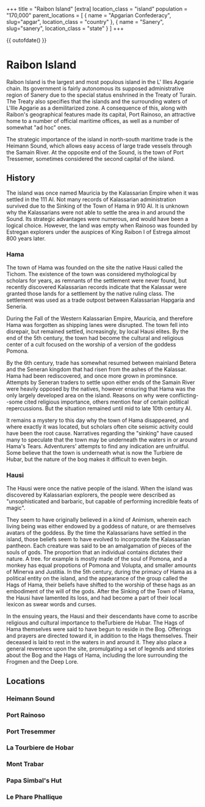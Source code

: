 +++
title = "Raibon Island"
[extra]
location_class = "island"
population = "170,000"
parent_locations = [
  { name = "Apgarian Confederacy", slug="apgar", location_class = "country" },
  { name = "Sanery", slug="sanery", location_class = "state" }
]
+++

{{ outofdate() }}

# Raibon Island


Raibon Island is the largest and most populous island in the L' Illes Apgarie chain. Its government is fairly autonomous its supposed administrative region of Sanery due to the special status enshrined in the Treaty of Turain. The Treaty also specifies that the islands and the surrounding waters of L'Ille Apgarie as a demilitarized zone. A consequence of this, along with Raibon's geographical features made its capital, Port Rainoso, an attractive home to a number of official maritime offices, as well as a number of somewhat "ad hoc" ones.

The strategic importance of the island in north-south maritime trade is the Heimann Sound, which allows easy access of large trade vessels through the Samain River. At the opposite end of the Sound, is the town of Port Tressemer, sometimes considered the second capital of the island.

## History

The island was once named Mauricia by the Kalassarian Empire when it was settled in the 111 AI. Not many records of Kalassarian administration survived due to the Sinking of the Town of Hama in 910 AI. It is unknown why the Kalassarians were not able to settle the area in and around the Sound. Its strategic advantages were numerous, and would have been a logical choice. However, the land was empty when Rainoso was founded by Estregan explorers under the auspices of King Raibon I of Estrega almost 800 years later.

### Hama

The town of Hama was founded on the site the native Hausi called the Tichom. The existence of the town was considered mythological by scholars for years, as remnants of the settlement were never found, but recently discovered Kalassarian records indicate that the Kalassar were granted those lands for a settlement by the native ruling class. The settlement was used as a trade outpost between Kalassarian Hapgaria and Seneria.

During the Fall of the Western Kalassarian Empire, Mauricia, and therefore Hama was forgotten as shipping lanes were disrupted. The town fell into disrepair, but remained settled, increasingly, by local Hausi elites. By the end of the 5th century, the town had become the cultural and religious center of a cult focused on the worship of a version of the goddess Pomona.

By the 6th century, trade has somewhat resumed between mainland Betera and the Seneran kingdom that had risen from the ashes of the Kalassar. Hama had been rediscovered, and once more grown in prominsnce. Attempts by Seneran traders to settle upon either ends of the Samain River were heavily opposed by the natives, however ensuring that Hama was the only largely developed area on the island. Reasons on why were conflicting--some cited religious importance, others mention fear of certain political repercussions. But the situation remained until mid to late 10th century AI.

It remains a mystery to this day why the town of Hama disappeared, and where exactly it was located, but scholars often cite seismic activity could have been the root cause. Narratives regarding the "sinking" have caused many to speculate that the town may be underneath the waters in or around Hama's Tears. Adventurers' attempts to find any indication are unfruitful. Some believe that the town is underneath what is now the Turbiere de Hubar, but the nature of the bog makes it difficult to even begin.

### Hausi

The Hausi were once the native people of the island. When the island was discovered by Kalassarian explorers, the people were described as "unsophisticated and barbaric, but capable of performing incredible feats of magic".

They seem to have originally believed in a kind of Animism, wherein each living being was either endowed by a goddess of nature, or are themselves avatars of the goddess. By the time the Kalassarians have settled in the island, those beliefs seem to have evolved to incorporate the Kalassarian pantheon. Each creature was said to be an amalgamation of pieces of the souls of gods. The proportion that an individual contains dictates their nature. A tree. for example is mostly made of the soul of Pomona, and a monkey has equal propotions of Pomona and Volupta, and smaller amounts of Minerva and Justitia. In the 5th century, during the primacy of Hama as a political entity on the island, and the appearance of the group called the Hags of Hama, their beliefs have shifted to the worship of these hags as an embodiment of the will of the gods. After the Sinking of the Town of Hama, the Hausi have lamented its loss, and had become a part of their local lexicon as swear words and curses.

In the ensuing years, the Hausi and their descendants have come to ascribe religious and cultural importance to theTurbiere de Hubar. The Hags of Hama themselves were said to have begun to reside in the Bog. Offerings and prayers are directed toward it, in addition to the Hags themselves. Their deceased is laid to rest in the waters in and around it. They also place a general reverence upon the site, promulgating a set of legends and stories about the Bog and the Hags of Hama, including the lore surrounding the Frogmen and the Deep Lore.

## Locations

### Heimann Sound

### Port Rainoso

### Port Tresemmer

### La Tourbiere de Hobar

### Mont Trabar

### Papa Simbal's Hut

### Le Phare Phallique
